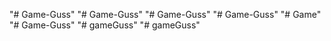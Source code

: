 "# Game-Guss" 
"# Game-Guss" 
"# Game-Guss" 
"# Game-Guss" 
"# Game" 
"# Game-Guss" 
"# gameGuss" 
"# gameGuss" 
